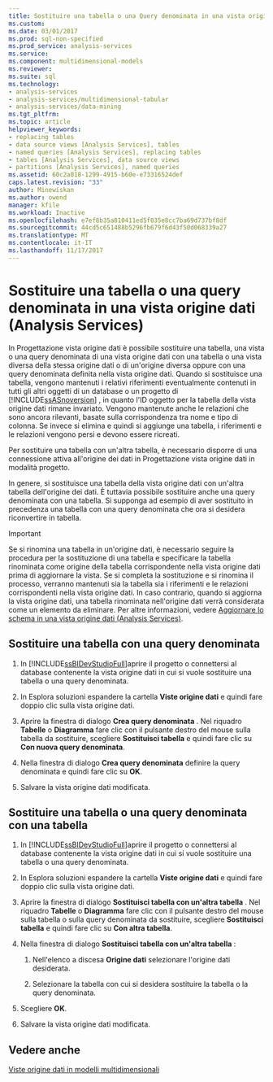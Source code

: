 ```yaml
---
title: Sostituire una tabella o una Query denominata in una vista origine dati (Analysis Services) | Documenti Microsoft
ms.custom: 
ms.date: 03/01/2017
ms.prod: sql-non-specified
ms.prod_service: analysis-services
ms.service: 
ms.component: multidimensional-models
ms.reviewer: 
ms.suite: sql
ms.technology:
- analysis-services
- analysis-services/multidimensional-tabular
- analysis-services/data-mining
ms.tgt_pltfrm: 
ms.topic: article
helpviewer_keywords:
- replacing tables
- data source views [Analysis Services], tables
- named queries [Analysis Services], replacing tables
- tables [Analysis Services], data source views
- partitions [Analysis Services], named queries
ms.assetid: 60c2a018-1299-4915-b60e-e73316524def
caps.latest.revision: "33"
author: Minewiskan
ms.author: owend
manager: kfile
ms.workload: Inactive
ms.openlocfilehash: e7ef8b35a810411ed5f035e8cc7ba69d737bf8df
ms.sourcegitcommit: 44cd5c651488b5296fb679f6d43f50d068339a27
ms.translationtype: MT
ms.contentlocale: it-IT
ms.lasthandoff: 11/17/2017
---
```

# <a name="replace-a-table-or-a-named-query-in-a-data-source-view-analysis-services"></a>Sostituire una tabella o una query denominata in una vista origine dati (Analysis Services)
  In Progettazione vista origine dati è possibile sostituire una tabella, una vista o una query denominata di una vista origine dati con una tabella o una vista diversa della stessa origine dati o di un'origine diversa oppure con una query denominata definita nella vista origine dati. Quando si sostituisce una tabella, vengono mantenuti i relativi riferimenti eventualmente contenuti in tutti gli altri oggetti di un database o un progetto di [!INCLUDE[ssASnoversion](../../includes/ssasnoversion-md.md)] , in quanto l'ID oggetto per la tabella della vista origine dati rimane invariato. Vengono mantenute anche le relazioni che sono ancora rilevanti, basate sulla corrispondenza tra nome e tipo di colonna. Se invece si elimina e quindi si aggiunge una tabella, i riferimenti e le relazioni vengono persi e devono essere ricreati.  
  
 Per sostituire una tabella con un'altra tabella, è necessario disporre di una connessione attiva all'origine dei dati in Progettazione vista origine dati in modalità progetto.  
  
 In genere, si sostituisce una tabella della vista origine dati con un'altra tabella dell'origine dei dati. È tuttavia possibile sostituire anche una query denominata con una tabella. Si supponga ad esempio di aver sostituito in precedenza una tabella con una query denominata che ora si desidera riconvertire in tabella.  
  
> [!IMPORTANT]  
>  Se si rinomina una tabella in un'origine dati, è necessario seguire la procedura per la sostituzione di una tabella e specificare la tabella rinominata come origine della tabella corrispondente nella vista origine dati prima di aggiornare la vista. Se si completa la sostituzione e si rinomina il processo, verranno mantenuti sia la tabella sia i riferimenti e le relazioni corrispondenti nella vista origine dati. In caso contrario, quando si aggiorna la vista origine dati, una tabella rinominata nell'origine dati verrà considerata come un elemento da eliminare. Per altre informazioni, vedere [Aggiornare lo schema in una vista origine dati &#40;Analysis Services&#41;](../../analysis-services/multidimensional-models/refresh-the-schema-in-a-data-source-view-analysis-services.md).  
  
##  <a name="bkmk_nq"></a> Sostituire una tabella con una query denominata  
  
1.  In [!INCLUDE[ssBIDevStudioFull](../../includes/ssbidevstudiofull-md.md)]aprire il progetto o connettersi al database contenente la vista origine dati in cui si vuole sostituire una tabella o una query denominata.  
  
2.  In Esplora soluzioni espandere la cartella **Viste origine dati** e quindi fare doppio clic sulla vista origine dati.  
  
3.  Aprire la finestra di dialogo **Crea query denominata** . Nel riquadro **Tabelle** o **Diagramma** fare clic con il pulsante destro del mouse sulla tabella da sostituire, scegliere **Sostituisci tabella** e quindi fare clic su **Con nuova query denominata**.  
  
4.  Nella finestra di dialogo **Crea query denominata** definire la query denominata e quindi fare clic su **OK**.  
  
5.  Salvare la vista origine dati modificata.  
  
## <a name="replace-a-table-or-named-query-with-a-table"></a>Sostituire una tabella o una query denominata con una tabella  
  
1.  In [!INCLUDE[ssBIDevStudioFull](../../includes/ssbidevstudiofull-md.md)]aprire il progetto o connettersi al database contenente la vista origine dati in cui si vuole sostituire una tabella o una query denominata.  
  
2.  In Esplora soluzioni espandere la cartella **Viste origine dati** e quindi fare doppio clic sulla vista origine dati.  
  
3.  Aprire la finestra di dialogo **Sostituisci tabella con un'altra tabella** . Nel riquadro **Tabelle** o **Diagramma** fare clic con il pulsante destro del mouse sulla tabella o sulla query denominata da sostituire, scegliere **Sostituisci tabella** e quindi fare clic su **Con altra tabella**.  
  
4.  Nella finestra di dialogo **Sostituisci tabella con un'altra tabella** :  
  
    1.  Nell'elenco a discesa **Origine dati** selezionare l'origine dati desiderata.  
  
    2.  Selezionare la tabella con cui si desidera sostituire la tabella o la query denominata.  
  
5.  Scegliere **OK**.  
  
6.  Salvare la vista origine dati modificata.  
  
## <a name="see-also"></a>Vedere anche  
 [Viste origine dati in modelli multidimensionali](../../analysis-services/multidimensional-models/data-source-views-in-multidimensional-models.md)  
  
  
